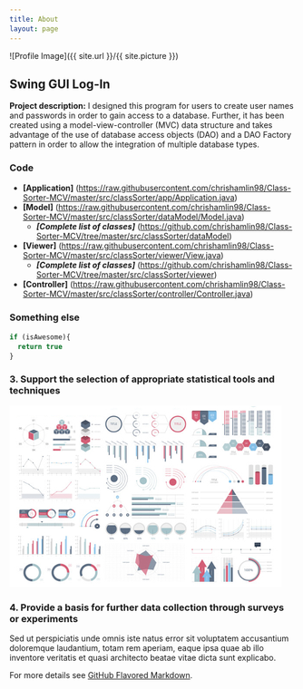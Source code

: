 ```yaml
---
title: About
layout: page
---
```

![Profile Image]({{ site.url }}/{{ site.picture }})

## Swing GUI Log-In

**Project description:** I designed this program for users to create user names and passwords in order to gain access to a database.  Further, it has been created using a model-view-controller (MVC) data structure and takes advantage of the use of database access objects (DAO) and a DAO Factory pattern in order to allow the integration of multiple database types.

### Code

* **[Application]** (https://raw.githubusercontent.com/chrishamlin98/Class-Sorter-MCV/master/src/classSorter/app/Application.java)
* **[Model]** (https://raw.githubusercontent.com/chrishamlin98/Class-Sorter-MCV/master/src/classSorter/dataModel/Model.java)
   - _**[Complete list of classes]**_ (https://github.com/chrishamlin98/Class-Sorter-MCV/tree/master/src/classSorter/dataModel)
* **[Viewer]** (https://raw.githubusercontent.com/chrishamlin98/Class-Sorter-MCV/master/src/classSorter/viewer/View.java)
   - _**[Complete list of classes]**_ (https://github.com/chrishamlin98/Class-Sorter-MCV/tree/master/src/classSorter/viewer)
* **[Controller]** (https://raw.githubusercontent.com/chrishamlin98/Class-Sorter-MCV/master/src/classSorter/controller/Controller.java)

### Something else

```javascript
if (isAwesome){
  return true
}
```

### 3. Support the selection of appropriate statistical tools and techniques

![Image of Stat Tools](https://github.com/chrishamlin98/chrishamlin98.github.io/blob/master/assets/images/dummy_thumbnail.jpg?raw=true)

### 4. Provide a basis for further data collection through surveys or experiments

Sed ut perspiciatis unde omnis iste natus error sit voluptatem accusantium doloremque laudantium, totam rem aperiam, eaque ipsa quae ab illo inventore veritatis et quasi architecto beatae vitae dicta sunt explicabo.

For more details see [GitHub Flavored Markdown](https://guides.github.com/features/mastering-markdown/).
